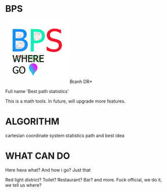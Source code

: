# BPS

<img border="0" src="/images/BPS.png" alt="Pulpit rock" width="200" height="200">
Branh DR*

Full name 'Best path statistics'

This is a math tools. In future, will upgrade more features.

# ALGORITHM

cartesian coordinate system
statistics path and best idea

# WHAT CAN DO

Here hava what?
And how i go? Just that

Red light district? Toilet? Restaurant? Bar? and more. Fuck official, we do it, we tell us where?
